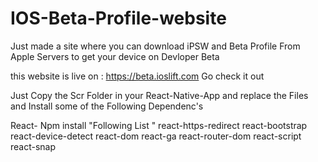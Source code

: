 # IOS-Beta-Profile-website
Just made a site where you can download iPSW and Beta Profile From Apple Servers to get your device on Devloper Beta

this website is live on : https://beta.ioslift.com  Go check it out 

Just Copy the Scr Folder in your React-Native-App  and replace the Files and Install some of the Following Dependenc's 


React- Npm install "Following List "
react-https-redirect
react-bootstrap
react-device-detect
react-dom
react-ga
react-router-dom
react-script
react-snap
